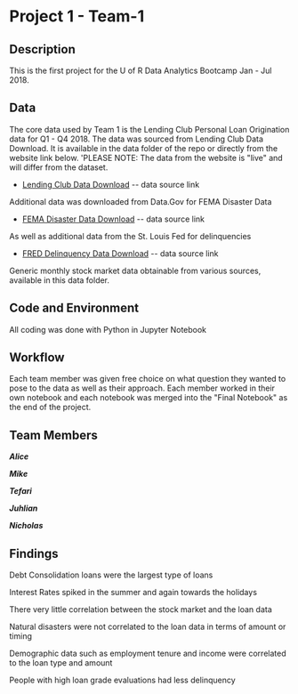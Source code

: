 # Project 1 - Team-1

## Description

This is the first project for the U of R Data Analytics Bootcamp Jan - Jul 2018.

## Data

The core data used by Team 1 is the Lending Club Personal Loan Origination data for Q1 - Q4 2018. The data was sourced from Lending Club Data Download. It is available in the data folder of the repo or directly from the website link below. 'PLEASE NOTE: The data from the website is "live" and will differ from the dataset.

* [Lending Club Data Download](https://www.lendingclub.com/info/download-data.action) -- data source link

Additional data was downloaded from Data.Gov for FEMA Disaster Data

* [FEMA Disaster Data Download](https://www.fema.gov/openfema-dataset-disaster-declarations-summaries-v1) -- data source link

As well as additional data from the St. Louis Fed for delinquencies

* [FRED Delinquency Data Download](https://fred.stlouisfed.org/series/DRSFRMACBS) -- data source link

Generic monthly stock market data obtainable from various sources, available in this data folder.

## Code and Environment

All coding was done with Python in Jupyter Notebook

## Workflow

Each team member was given free choice on what question they wanted to pose to the data as well as their approach. Each member worked in their own notebook and each notebook was merged into the "Final Notebook" as the end of the project.

## Team Members

***Alice***

***Mike***

***Tefari***

***Juhlian***

***Nicholas***

## Findings

Debt Consolidation loans were the largest type of loans

Interest Rates spiked in the summer and again towards the holidays

There very little correlation between the stock market and the loan data

Natural disasters were not correlated to the loan data in terms of amount or timing

Demographic data such as employment tenure and income were correlated to the loan type and amount

People with high loan grade evaluations had less delinquency 

